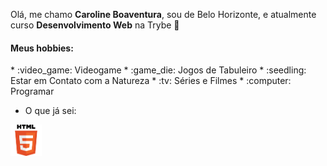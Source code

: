 Olá, me chamo **Caroline Boaventura**, sou de Belo Horizonte, e atualmente curso **Desenvolvimento Web** na Trybe :rocket:


<h4>Meus hobbies:</h4> 
      * :video_game: Videogame
      * :game_die: Jogos de Tabuleiro
      * :seedling: Estar em Contato com a Natureza
      * :tv: Séries e Filmes
      * :computer: Programar
      
  * O que já sei:
  <img src="https://raw.githubusercontent.com/PHTF92/PHTF92/master/images/html.png" width="50px" />



<!--
**caroline-boaventura/caroline-boaventura** is a ✨ _special_ ✨ repository because its `README.md` (this file) appears on your GitHub profile.

Here are some ideas to get you started:

- 🔭 I’m currently working on ...
- 🌱 I’m currently learning ...
- 👯 I’m looking to collaborate on ...
- 🤔 I’m looking for help with ...
- 💬 Ask me about ...
- 📫 How to reach me: ...
- 😄 Pronouns: ...
- ⚡ Fun fact: ...
-->
